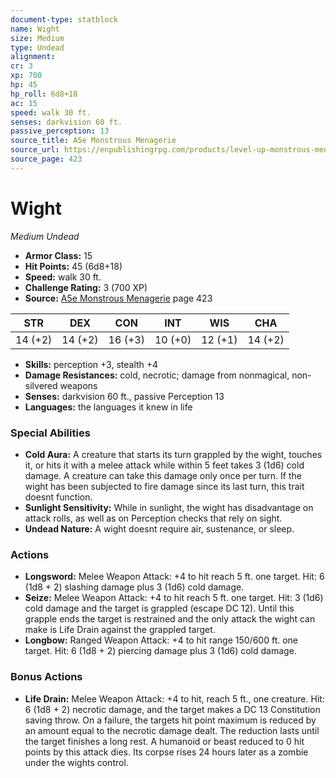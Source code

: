 ```yaml
---
document-type: statblock
name: Wight
size: Medium
type: Undead
alignment: 
cr: 3
xp: 700
hp: 45
hp_roll: 6d8+18
ac: 15
speed: walk 30 ft.
senses: darkvision 60 ft. 
passive_perception: 13
source_title: A5e Monstrous Menagerie
source_url: https://enpublishingrpg.com/products/level-up-monstrous-menagerie-a5e
source_page: 423
---
```


# Wight

*Medium* *Undead*

- **Armor Class:** 15
- **Hit Points:** 45 (6d8+18)
- **Speed:** walk 30 ft.
- **Challenge Rating:** 3 (700 XP)
- **Source:** [A5e Monstrous Menagerie](https://enpublishingrpg.com/products/level-up-monstrous-menagerie-a5e) page 423

| STR | DEX | CON | INT | WIS | CHA |
| --- | --- | --- | --- | --- | --- |
| 14 (+2) | 14 (+2) | 16 (+3) | 10 (+0) | 12 (+1) | 14 (+2) |

- **Skills:** perception +3, stealth +4
- **Damage Resistances:** cold, necrotic; damage from nonmagical, non-silvered weapons
- **Senses:** darkvision 60 ft., passive Perception 13
- **Languages:** the languages it knew in life

### Special Abilities

- **Cold Aura:** A creature that starts its turn grappled by the wight, touches it, or hits it with a melee attack while within 5 feet takes 3 (1d6) cold damage. A creature can take this damage only once per turn. If the wight has been subjected to fire damage since its last turn, this trait doesnt function.
- **Sunlight Sensitivity:** While in sunlight, the wight has disadvantage on attack rolls, as well as on Perception checks that rely on sight.
- **Undead Nature:** A wight doesnt require air, sustenance, or sleep.

### Actions

- **Longsword:** Melee Weapon Attack: +4 to hit  reach 5 ft.  one target. Hit: 6 (1d8 + 2) slashing damage plus 3 (1d6) cold damage.
- **Seize:** Melee Weapon Attack: +4 to hit  reach 5 ft.  one target. Hit: 3 (1d6) cold damage  and the target is grappled (escape DC 12). Until this grapple ends  the target is restrained and the only attack the wight can make is Life Drain against the grappled target.
- **Longbow:** Ranged Weapon Attack: +4 to hit  range 150/600 ft.  one target. Hit: 6 (1d8 + 2) piercing damage plus 3 (1d6) cold damage.

### Bonus Actions

- **Life Drain:** Melee Weapon Attack: +4 to hit, reach 5 ft., one creature. Hit: 6 (1d8 + 2) necrotic damage, and the target makes a DC 13 Constitution saving throw. On a failure, the targets hit point maximum is reduced by an amount equal to the necrotic damage dealt. The reduction lasts until the target finishes a long rest. A humanoid or beast reduced to 0 hit points by this attack dies. Its corpse rises 24 hours later as a zombie under the wights control.

